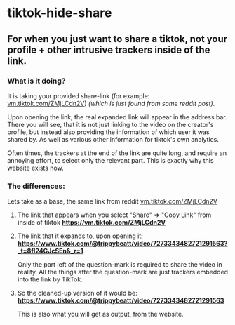 # tiktok-hide-share
## For when you just want to share a tiktok, not your profile + other intrusive trackers inside of the link.
### What is it doing?
It is taking your provided share-link (for example: [vm.tiktok.com/ZMjLCdn2V](vm.tiktok.com/ZMjLCdn2V)) *(which is just found from some reddit post)*.

Upon opening the link, the real expanded link will appear in the address bar. There you will see, that it is not just linking to the video on the creator's profile, but instead also providing the information of which user it was shared by. As well as various other information for tiktok's own analytics.

Often times, the trackers at the end of the link are quite long, and require an annoying effort, to select only the relevant part. This is exactly why this website exists now.

### The differences:
Lets take as a base, the same link from reddit [vm.tiktok.com/ZMjLCdn2V](vm.tiktok.com/ZMjLCdn2V)
1. The link that appears when you select "Share" => "Copy Link" from inside of tiktok
**https://vm.tiktok.com/ZMjLCdn2V**

2. The link that it expands to, upon opening it:
**https://www.tiktok.com/@trippybeatt/video/7273343482721291563?_t=8fI24GJcSEn&_r=1**

	Only the part left of the question-mark is required to share the video in reality. All the things after the question-mark are just trackers embedded into the link by TikTok.

3. So the cleaned-up version of it would be:
**https://www.tiktok.com/@trippybeatt/video/7273343482721291563**

	This is also what you will get as output, from the website.